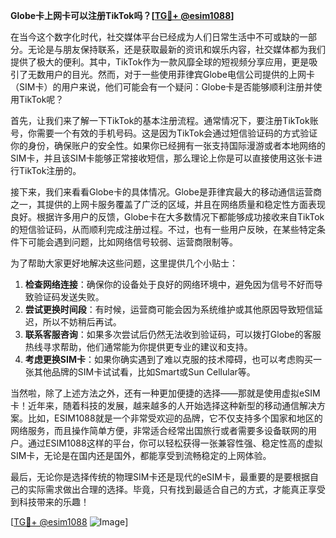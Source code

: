 **Globe卡上网卡可以注册TikTok吗？[[TG💪+ @esim1088](https://t.me/s/esim1088)]**

在当今这个数字化时代，社交媒体平台已经成为人们日常生活中不可或缺的一部分。无论是与朋友保持联系，还是获取最新的资讯和娱乐内容，社交媒体都为我们提供了极大的便利。其中，TikTok作为一款风靡全球的短视频分享应用，更是吸引了无数用户的目光。然而，对于一些使用菲律宾Globe电信公司提供的上网卡（SIM卡）的用户来说，他们可能会有一个疑问：Globe卡是否能够顺利注册并使用TikTok呢？

首先，让我们来了解一下TikTok的基本注册流程。通常情况下，要注册TikTok账号，你需要一个有效的手机号码。这是因为TikTok会通过短信验证码的方式验证你的身份，确保账户的安全性。如果你已经拥有一张支持国际漫游或者本地网络的SIM卡，并且该SIM卡能够正常接收短信，那么理论上你是可以直接使用这张卡进行TikTok注册的。

接下来，我们来看看Globe卡的具体情况。Globe是菲律宾最大的移动通信运营商之一，其提供的上网卡服务覆盖了广泛的区域，并且在网络质量和稳定性方面表现良好。根据许多用户的反馈，Globe卡在大多数情况下都能够成功接收来自TikTok的短信验证码，从而顺利完成注册过程。不过，也有一些用户反映，在某些特定条件下可能会遇到问题，比如网络信号较弱、运营商限制等。

为了帮助大家更好地解决这些问题，这里提供几个小贴士：

1. **检查网络连接**：确保你的设备处于良好的网络环境中，避免因为信号不好而导致验证码发送失败。
2. **尝试更换时间段**：有时候，运营商可能会因为系统维护或其他原因导致短信延迟，所以不妨稍后再试。
3. **联系客服咨询**：如果多次尝试后仍然无法收到验证码，可以拨打Globe的客服热线寻求帮助，他们通常能为你提供更专业的建议和支持。
4. **考虑更换SIM卡**：如果你确实遇到了难以克服的技术障碍，也可以考虑购买一张其他品牌的SIM卡试试看，比如Smart或Sun Cellular等。

当然啦，除了上述方法之外，还有一种更加便捷的选择——那就是使用虚拟eSIM卡！近年来，随着科技的发展，越来越多的人开始选择这种新型的移动通信解决方案。比如，ESIM1088就是一个非常受欢迎的品牌，它不仅支持多个国家和地区的网络服务，而且操作简单方便，非常适合经常出国旅行或者需要多设备联网的用户。通过ESIM1088这样的平台，你可以轻松获得一张兼容性强、稳定性高的虚拟SIM卡，无论是在国内还是国外，都能享受到流畅稳定的上网体验。

最后，无论你是选择传统的物理SIM卡还是现代的eSIM卡，最重要的是要根据自己的实际需求做出合理的选择。毕竟，只有找到最适合自己的方式，才能真正享受到科技带来的乐趣！

[[TG💪+ @esim1088](https://t.me/s/esim1088) ![Image](https://i.postimg.cc/4NQfJmqS/Snipaste-2025-05-13-00-14-12.png)]